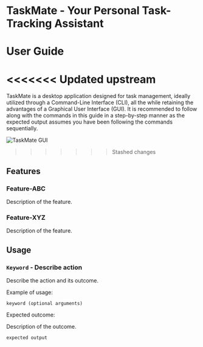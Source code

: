 # TaskMate - Your Personal Task-Tracking Assistant

# User Guide

<<<<<<< Updated upstream
=======
TaskMate is a desktop application designed for task management, ideally utilized through a Command-Line Interface (CLI),
all the while retaining the advantages of a Graphical User Interface (GUI). It is recommended to follow along with the
commands in this guide in a step-by-step manner as the expected output assumes you have been following the commands
sequentially.

![TaskMate GUI](https://elhy1999.github.io/ip/Ui.png "TaskMate Gui")

>>>>>>> Stashed changes
## Features 

### Feature-ABC

Description of the feature.

### Feature-XYZ

Description of the feature.

## Usage

### `Keyword` - Describe action

Describe the action and its outcome.

Example of usage: 

`keyword (optional arguments)`

Expected outcome:

Description of the outcome.

```
expected output
```
